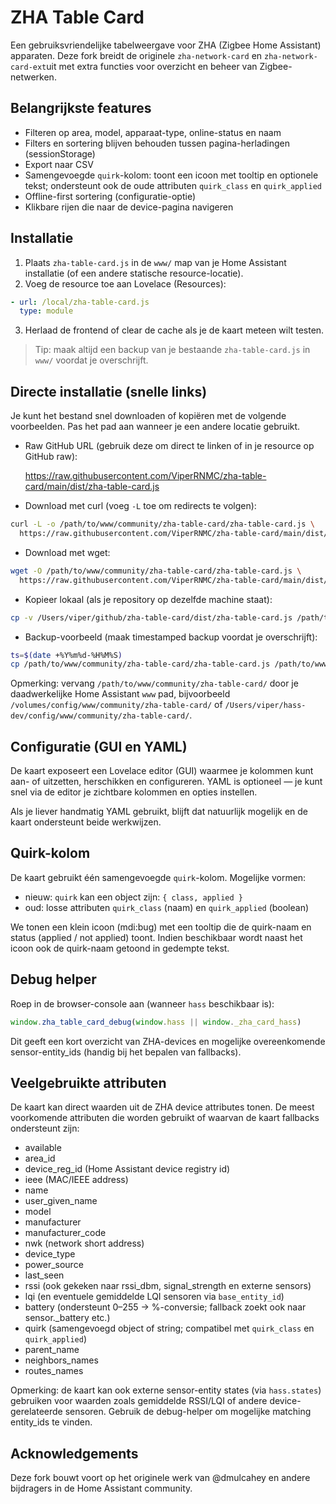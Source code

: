# ZHA Table Card

Een gebruiksvriendelijke tabelweergave voor ZHA (Zigbee Home Assistant) apparaten. Deze fork breidt de originele `zha-network-card` en `zha-network-card-ext`uit met extra functies voor overzicht en beheer van  Zigbee-netwerken.

## Belangrijkste features

- Filteren op area, model, apparaat-type, online-status en naam
- Filters en sortering blijven behouden tussen pagina-herladingen (sessionStorage)
- Export naar CSV
- Samengevoegde `quirk`-kolom: toont een icoon met tooltip en optionele tekst; ondersteunt ook de oude attributen `quirk_class` en `quirk_applied`
- Offline-first sortering (configuratie-optie)
- Klikbare rijen die naar de device-pagina navigeren

## Installatie

1. Plaats `zha-table-card.js` in de `www/` map van je Home Assistant installatie (of een andere statische resource-locatie).
2. Voeg de resource toe aan Lovelace (Resources):

```yaml
- url: /local/zha-table-card.js
  type: module
```

3. Herlaad de frontend of clear de cache als je de kaart meteen wilt testen.

> Tip: maak altijd een backup van je bestaande `zha-table-card.js` in `www/` voordat je overschrijft.

## Directe installatie (snelle links)

Je kunt het bestand snel downloaden of kopiëren met de volgende voorbeelden. Pas het pad aan wanneer je een andere locatie gebruikt.

- Raw GitHub URL (gebruik deze om direct te linken of in je resource op GitHub raw):

  https://raw.githubusercontent.com/ViperRNMC/zha-table-card/main/dist/zha-table-card.js

- Download met curl (voeg `-L` toe om redirects te volgen):

```bash
curl -L -o /path/to/www/community/zha-table-card/zha-table-card.js \
  https://raw.githubusercontent.com/ViperRNMC/zha-table-card/main/dist/zha-table-card.js
```

- Download met wget:

```bash
wget -O /path/to/www/community/zha-table-card/zha-table-card.js \
  https://raw.githubusercontent.com/ViperRNMC/zha-table-card/main/dist/zha-table-card.js
```

- Kopieer lokaal (als je repository op dezelfde machine staat):

```bash
cp -v /Users/viper/github/zha-table-card/dist/zha-table-card.js /path/to/www/community/zha-table-card/zha-table-card.js
```

- Backup-voorbeeld (maak timestamped backup voordat je overschrijft):

```bash
ts=$(date +%Y%m%d-%H%M%S)
cp /path/to/www/community/zha-table-card/zha-table-card.js /path/to/www/community/zha-table-card/zha-table-card.js.bak.$ts
```

Opmerking: vervang `/path/to/www/community/zha-table-card/` door je daadwerkelijke Home Assistant `www` pad, bijvoorbeeld `/volumes/config/www/community/zha-table-card/` of `/Users/viper/hass-dev/config/www/community/zha-table-card/`.

## Configuratie (GUI en YAML)

De kaart exposeert een Lovelace editor (GUI) waarmee je kolommen kunt aan- of uitzetten, herschikken en configureren. YAML is optioneel — je kunt snel via de editor je zichtbare kolommen en opties instellen.

Als je liever handmatig YAML gebruikt, blijft dat natuurlijk mogelijk en de kaart ondersteunt beide werkwijzen.

## Quirk-kolom

De kaart gebruikt één samengevoegde `quirk`-kolom. Mogelijke vormen:

- nieuw: `quirk` kan een object zijn: `{ class, applied }`
- oud: losse attributen `quirk_class` (naam) en `quirk_applied` (boolean)

We tonen een klein icoon (mdi:bug) met een tooltip die de quirk-naam en status (applied / not applied) toont. Indien beschikbaar wordt naast het icoon ook de quirk-naam getoond in gedempte tekst.

## Debug helper

Roep in de browser-console aan (wanneer `hass` beschikbaar is):

```js
window.zha_table_card_debug(window.hass || window._zha_card_hass)
```

Dit geeft een kort overzicht van ZHA-devices en mogelijke overeenkomende sensor-entity_ids (handig bij het bepalen van fallbacks).

## Veelgebruikte attributen

De kaart kan direct waarden uit de ZHA device attributes tonen. De meest voorkomende attributen die worden gebruikt of waarvan de kaart fallbacks ondersteunt zijn:

- available
- area_id
- device_reg_id (Home Assistant device registry id)
- ieee (MAC/IEEE address)
- name
- user_given_name
- model
- manufacturer
- manufacturer_code
- nwk (network short address)
- device_type
- power_source
- last_seen
- rssi (ook gekeken naar rssi_dbm, signal_strength en externe sensors)
- lqi (en eventuele gemiddelde LQI sensoren via `base_entity_id`)
- battery (ondersteunt 0–255 → %-conversie; fallback zoekt ook naar sensor.<device>_battery etc.)
- quirk (samengevoegd object of string; compatibel met `quirk_class` en `quirk_applied`)
- parent_name
- neighbors_names
- routes_names

Opmerking: de kaart kan ook externe sensor-entity states (via `hass.states`) gebruiken voor waarden zoals gemiddelde RSSI/LQI of andere device-gerelateerde sensoren. Gebruik de debug-helper om mogelijke matching entity_ids te vinden.

## Acknowledgements

Deze fork bouwt voort op het originele werk van @dmulcahey en andere bijdragers in de Home Assistant community.


